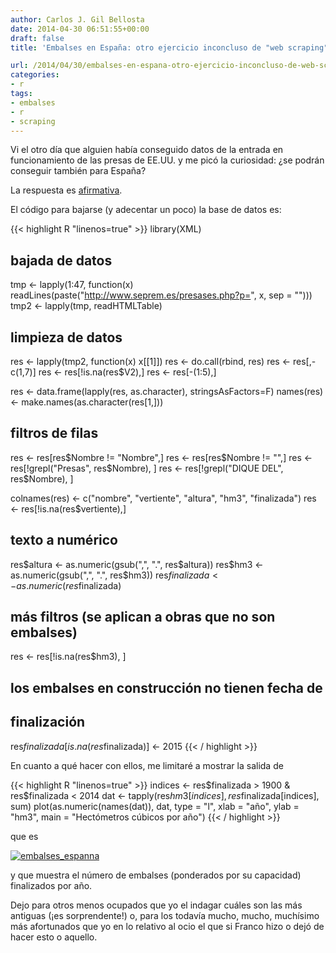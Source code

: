 ```yaml
---
author: Carlos J. Gil Bellosta
date: 2014-04-30 06:51:55+00:00
draft: false
title: 'Embalses en España: otro ejercicio inconcluso de "web scraping"'

url: /2014/04/30/embalses-en-espana-otro-ejercicio-inconcluso-de-web-scraping/
categories:
- r
tags:
- embalses
- r
- scraping
---
```


Vi el otro día que alguien había conseguido datos de la entrada en funcionamiento de las presas de EE.UU. y me picó la curiosidad: ¿se podrán conseguir también para España?

La respuesta es [afirmativa](http://www.seprem.es/presases.php?p=1).

El código para bajarse (y adecentar un poco) la base de datos es:

{{< highlight R "linenos=true" >}}
library(XML)

## bajada de datos
tmp <- lapply(1:47,
                function(x)
                readLines(paste("http://www.seprem.es/presases.php?p=",
                                x, sep = "")))
tmp2 <- lapply(tmp, readHTMLTable)

## limpieza de datos
res <- lapply(tmp2, function(x) x[[1]])
res <- do.call(rbind, res)
res <- res[,-c(1,7)]
res <- res[!is.na(res$V2),]
res <- res[-(1:5),]

res <- data.frame(lapply(res, as.character),
    stringsAsFactors=F)
names(res) <- make.names(as.character(res[1,]))

## filtros de filas
res <- res[res$Nombre != "Nombre",]
res <- res[res$Nombre != "",]
res <- res[!grepl("Presas", res$Nombre), ]
res <- res[!grepl("DIQUE DEL", res$Nombre), ]

colnames(res) <- c("nombre", "vertiente",
    "altura", "hm3", "finalizada")
res <- res[!is.na(res$vertiente),]

## texto a numérico
res$altura <- as.numeric(gsub(",", ".", res$altura))
res$hm3 <- as.numeric(gsub(",", ".", res$hm3))
res$finalizada <- as.numeric(res$finalizada)

## más filtros (se aplican a obras que no son embalses)
res <- res[!is.na(res$hm3), ]

## los embalses en construcción no tienen fecha de
## finalización
res$finalizada[is.na(res$finalizada)] <- 2015
{{< / highlight >}}


En cuanto a qué hacer con ellos, me limitaré a mostrar la salida de


{{< highlight R "linenos=true" >}}
indices <- res$finalizada > 1900 & res$finalizada < 2014
dat <- tapply(res$hm3[indices], res$finalizada[indices], sum)
plot(as.numeric(names(dat)), dat, type = "l",
        xlab = "año", ylab = "hm3",
        main = "Hectómetros cúbicos por año")
{{< / highlight >}}


que es

[![embalses_espanna](/wp-uploads/2014/04/embalses_espanna.png#center)
](/wp-uploads/2014/04/embalses_espanna.png#center)

y que muestra el número de embalses (ponderados por su capacidad) finalizados por año.

Dejo para otros menos ocupados que yo el indagar cuáles son las más antiguas (¡es sorprendente!) o, para los todavía mucho, mucho, muchísimo más afortunados que yo en lo relativo al ocio el que si Franco hizo o dejó de hacer esto o aquello.
